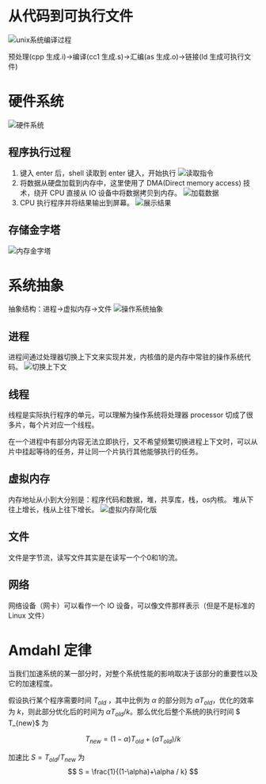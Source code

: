 # 从代码到可执行文件
![unix系统编译过程](c_compiler.png)

预处理(cpp 生成.i)->编译(cc1 生成.s)->汇编(as 生成.o)->链接(ld 生成可执行文件)

# 硬件系统
![硬件系统](hardware_system.png)

## 程序执行过程
1. 键入 enter 后，shell 读取到 enter 键入，开始执行
![读取指令](reading_command.png)
2. 将数据从硬盘加载到内存中，这里使用了 DMA(Direct memory access) 技术，绕开 CPU 直接从 IO 设备中将数据拷贝到内存。
![加载数据](load_data.png)
3. CPU 执行程序并将结果输出到屏幕。
![展示结果](result_display.png)

## 存储金字塔

![内存金字塔](memory_hierarchy.png)

# 系统抽象

抽象结构：进程->虚拟内存->文件
![操作系统抽象](os_abstraction.png)

## 进程
进程间通过处理器切换上下文来实现并发，内核值的是内存中常驻的操作系统代码。
![切换上下文](context_switching.png)


## 线程
线程是实际执行程序的单元，可以理解为操作系统将处理器 processor 切成了很多片，每个片对应一个线程。

在一个进程中有部分内容无法立即执行，又不希望频繁切换进程上下文时，可以从片中挂起等待的任务，并让同一个片执行其他能够执行的任务。

## 虚拟内存

内存地址从小到大分别是：程序代码和数据，堆，共享库，栈，os内核。
堆从下往上增长，栈从上往下增长。
![虚拟内存简化版](virtual_memory.png)

## 文件

文件是字节流，读写文件其实是在读写一个个0和1的流。

## 网络

网络设备（网卡）可以看作一个 IO 设备，可以像文件那样表示（但是不是标准的 Linux 文件）

# Amdahl 定律

当我们加速系统的某一部分时，对整个系统性能的影响取决于该部分的重要性以及它的加速程度。

假设执行某个程序需要时间 $T_{old}$ ，其中比例为 $\alpha$ 的部分则为 $\alpha T_{old}$，优化的效率为 $k$，则此部分优化后的时间为 $\alpha T_{old}/k$。那么优化后整个系统的执行时间 $ T_{new}$ 为 

$$
T_{new} = (1-\alpha)T_{old} + (\alpha T_{old})/k
$$

加速比 $S=T_{old}/T_{new}$ 为
$$
S = \frac{1}{(1-\alpha)+\alpha / k}
$$